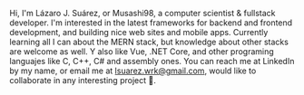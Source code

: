Hi, I'm Lázaro J. Suárez, or Musashi98, a computer scientist & fullstack developer. I'm interested in the latest frameworks for backend and 
frontend development, and building nice web sites and mobile apps. Currently learning all I can about the MERN stack, but knowledge about 
other stacks are welcome as well. Y also like Vue, .NET Core, and other programing languajes like C, C++, C# and assembly ones. You can reach 
me at LinkedIn by my name, or email me at lsuarez.wrk@gmail.com, would like to collaborate in any interesting project 🙂.
